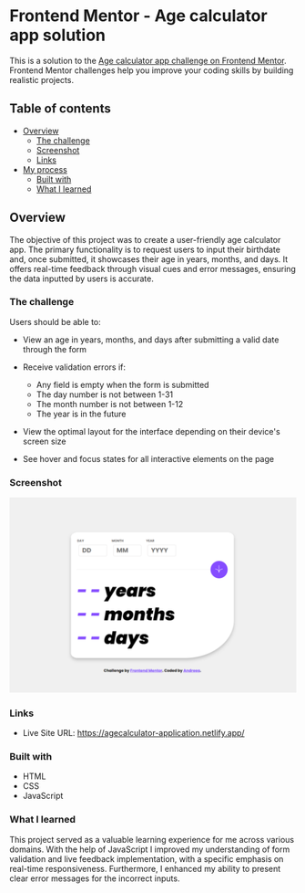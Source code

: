 # Frontend Mentor - Age calculator app solution

This is a solution to the [Age calculator app challenge on Frontend Mentor](https://www.frontendmentor.io/challenges/age-calculator-app-dF9DFFpj-Q). Frontend Mentor challenges help you improve your coding skills by building realistic projects.

## Table of contents

- [Overview](#overview)
  - [The challenge](#the-challenge)
  - [Screenshot](#screenshot)
  - [Links](#links)
- [My process](#my-process)
  - [Built with](#built-with)
  - [What I learned](#what-i-learned)

## Overview

The objective of this project was to create a user-friendly age calculator app. The primary functionality is to request users to input their birthdate and, once submitted, it showcases their age in years, months, and days. It offers real-time feedback through visual cues and error messages, ensuring the data inputted by users is accurate.

### The challenge

Users should be able to:

- View an age in years, months, and days after submitting a valid date through the form
- Receive validation errors if:

  - Any field is empty when the form is submitted
  - The day number is not between 1-31
  - The month number is not between 1-12
  - The year is in the future

- View the optimal layout for the interface depending on their device's screen size
- See hover and focus states for all interactive elements on the page

### Screenshot

![](./assets/images/Design.png)

### Links

- Live Site URL: https://agecalculator-application.netlify.app/

### Built with

- HTML
- CSS
- JavaScript

### What I learned

This project served as a valuable learning experience for me across various domains. With the help of JavaScript I improved my understanding of form validation and live feedback implementation, with a specific emphasis on real-time responsiveness. Furthermore, I enhanced my ability to present clear error messages for the incorrect inputs.
